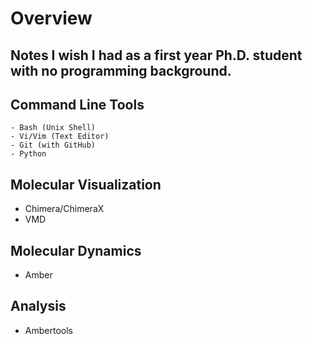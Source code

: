 # Overview

## Notes I wish I had as a first year Ph.D. student with no programming background.

## Command Line Tools
    - Bash (Unix Shell)
    - Vi/Vim (Text Editor)
    - Git (with GitHub)
    - Python 

## Molecular Visualization

- Chimera/ChimeraX 
- VMD

## Molecular Dynamics

- Amber

## Analysis

- Ambertools
